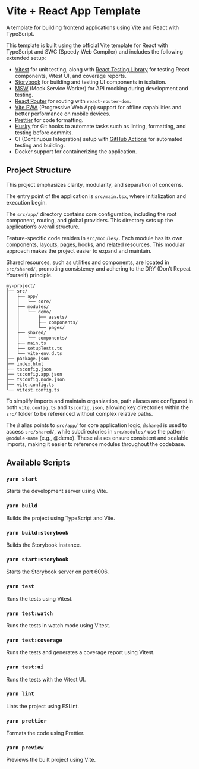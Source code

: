 # Vite + React App Template

A template for building frontend applications using Vite and React with TypeScript.

This template is built using the official Vite template for React with TypeScript and SWC (Speedy Web Compiler) and includes the following extended setup:

- [Vitest](https://vitest.dev/) for unit testing, along with [React Testing Library](https://testing-library.com/docs/react-testing-library/intro/) for testing React components, Vitest UI, and coverage reports.
- [Storybook](https://storybook.js.org/) for building and testing UI components in isolation.
- [MSW](https://mswjs.io/) (Mock Service Worker) for API mocking during development and testing.
- [React Router](https://reactrouter.com/) for routing with `react-router-dom`.
- [Vite PWA](https://vite-pwa-org.netlify.app/) (Progressive Web App) support for offline capabilities and better performance on mobile devices.
- [Prettier](https://prettier.io/) for code formatting.
- [Husky](https://typicode.github.io/husky/#/) for Git hooks to automate tasks such as linting, formatting, and testing before commits.
- CI (Continuous Integration) setup with [GitHub Actions](https://github.com/features/actions) for automated testing and building.
- Docker support for containerizing the application.

## Project Structure

This project emphasizes clarity, modularity, and separation of concerns.

The entry point of the application is `src/main.tsx`, where initialization and execution begin.

The `src/app/` directory contains core configuration, including the root component, routing, and global providers. This directory sets up the application’s overall structure.

Feature-specific code resides in `src/modules/`. Each module has its own components, layouts, pages, hooks, and related resources. This modular approach makes the project easier to expand and maintain.

Shared resources, such as utilities and components, are located in `src/shared/`, promoting consistency and adhering to the DRY (Don’t Repeat Yourself) principle.

```text
my-project/
├── src/
│   ├── app/
│   │   └── core/
│   ├── modules/
│   │   └── demo/
│   │       ├── assets/
│   │       ├── components/
│   │       └── pages/
│   ├── shared/
│   │   └── components/
│   ├── main.ts
│   ├── setupTests.ts
│   └── vite-env.d.ts
├── package.json
├── index.html
├── tsconfig.json
├── tsconfig.app.json
├── tsconfig.node.json
├── vite.config.ts
└── vitest.config.ts
```

To simplify imports and maintain organization, path aliases are configured in both `vite.config.ts` and `tsconfig.json`, allowing key directories within the `src/` folder to be referenced without complex relative paths.

The `@` alias points to `src/app/` for core application logic, `@shared` is used to access `src/shared/`, while subdirectories in `src/modules/` use the pattern `@module-name` (e.g., @demo). These aliases ensure consistent and scalable imports, making it easier to reference modules throughout the codebase.

## Available Scripts

### `yarn start`

Starts the development server using Vite.

### `yarn build`

Builds the project using TypeScript and Vite.

### `yarn build:storybook`

Builds the Storybook instance.

### `yarn start:storybook`

Starts the Storybook server on port 6006.

### `yarn test`

Runs the tests using Vitest.

### `yarn test:watch`

Runs the tests in watch mode using Vitest.

### `yarn test:coverage`

Runs the tests and generates a coverage report using Vitest.

### `yarn test:ui`

Runs the tests with the Vitest UI.

### `yarn lint`

Lints the project using ESLint.

### `yarn prettier`

Formats the code using Prettier.

### `yarn preview`

Previews the built project using Vite.
